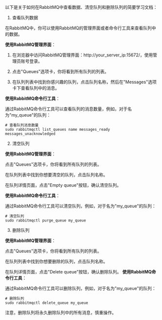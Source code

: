 以下是关于如何在RabbitMQ中查看数据、清空队列和删除队列的简要学习文档：

1. 查看队列数据

在RabbitMQ中，你可以使用RabbitMQ的管理界面或者命令行工具来查看队列中的数据。

**使用RabbitMQ管理界面**：

1. 在浏览器中访问RabbitMQ管理界面：http://your_server_ip:15672/，使用管理员账号登录。

2. 点击"Queues"选项卡，你将看到所有队列的列表。

3. 在队列列表中找到你感兴趣的队列，点击队列名称，然后在"Messages"选项卡下查看队列中的消息。


**使用RabbitMQ命令行工具**：

通过RabbitMQ命令行工具可以查看队列的消息数量，例如，对于名为"my_queue"的队列：

```
# 查看队列消息数量
sudo rabbitmqctl list_queues name messages_ready messages_unacknowledged
```

2. 清空队列

**使用RabbitMQ管理界面**：

点击"Queues"选项卡，你将看到所有队列的列表。

在队列列表中找到你想要清空的队列，点击队列名称。

在队列详情页面，点击"Empty queue"按钮，确认清空队列。


**使用RabbitMQ命令行工具**：

通过RabbitMQ命令行工具可以清空队列，例如，对于名为"my_queue"的队列：

```
# 清空队列
sudo rabbitmqctl purge_queue my_queue
```

3. 删除队列

**使用RabbitMQ管理界面**：

 点击"Queues"选项卡，你将看到所有队列的列表。

在队列列表中找到你想要删除的队列，点击队列名称。

在队列详情页面，点击"Delete queue"按钮，确认删除队列。
**使用RabbitMQ命令行工具**：

通过RabbitMQ命令行工具可以删除队列，例如，对于名为"my_queue"的队列：

```
# 删除队列
sudo rabbitmqctl delete_queue my_queue
```

注意，删除队列将永久删除队列中的所有消息，慎重操作。

